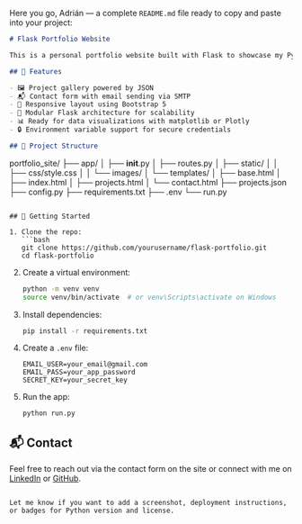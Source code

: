 Here you go, Adrián — a complete `README.md` file ready to copy and paste into your project:

```markdown
# Flask Portfolio Website

This is a personal portfolio website built with Flask to showcase my Python projects, web development skills, and data visualizations. It includes a dynamic project gallery, a contact form with email integration, and a clean Bootstrap-based design.

## 🔧 Features

- 🖼️ Project gallery powered by JSON
- 📬 Contact form with email sending via SMTP
- 🎨 Responsive layout using Bootstrap 5
- 🧠 Modular Flask architecture for scalability
- 📊 Ready for data visualizations with matplotlib or Plotly
- 🔒 Environment variable support for secure credentials

## 📁 Project Structure

```
portfolio_site/
├── app/
│   ├── __init__.py
│   ├── routes.py
│   ├── static/
│   │   ├── css/style.css
│   │   └── images/
│   └── templates/
│       ├── base.html
│       ├── index.html
│       ├── projects.html
│       └── contact.html
├── projects.json
├── config.py
├── requirements.txt
├── .env
└── run.py
```

## 🚀 Getting Started

1. Clone the repo:
   ```bash
   git clone https://github.com/yourusername/flask-portfolio.git
   cd flask-portfolio
   ```

2. Create a virtual environment:
   ```bash
   python -m venv venv
   source venv/bin/activate  # or venv\Scripts\activate on Windows
   ```

3. Install dependencies:
   ```bash
   pip install -r requirements.txt
   ```

4. Create a `.env` file:
   ```
   EMAIL_USER=your_email@gmail.com
   EMAIL_PASS=your_app_password
   SECRET_KEY=your_secret_key
   ```

5. Run the app:
   ```bash
   python run.py
   ```

## 📬 Contact

Feel free to reach out via the contact form on the site or connect with me on [LinkedIn](https://www.linkedin.com/in/adri%C3%A1n-morales-a951b5124/) or [GitHub](https://github.com/MoralesArauz).
```

Let me know if you want to add a screenshot, deployment instructions, or badges for Python version and license.
